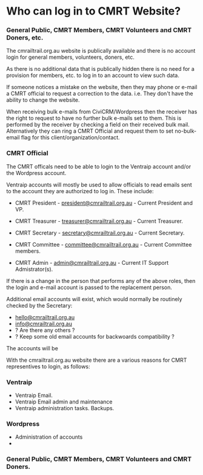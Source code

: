 # Who can log in to CMRT Website?

### General Public, CMRT Members, CMRT Volunteers and CMRT Doners, etc.

The cmrailtrail.org.au website is publically available and there is no account login for general members, volunteers, doners, etc. 

As there is no additional data that is publically hidden there is no need for a provision for members, etc. to log in to an account to view such data. 

If someone notices a mistake on the website, then they may phone or e-mail a CMRT official to request a correction to the data. i.e. They don't have the ability to change the website. 

When receiving bulk e-mails from CiviCRM/Wordpress then the receiver has the right to request to have no further bulk e-mails set to them. This is performed by the receiver by checking a field on their received bulk mail. Alternatively they can ring a CMRT Official and request them to set no-bulk-email flag for this client/organization/contact.

### CMRT Official

The CMRT officals need to be able to login to the Ventraip account and/or the Wordpress account. 

Ventraip accounts will mostly be used to allow officials to read emails sent to the account they are authorized to log in. These include:

* CMRT President - president@cmrailtrail.org.au - Current President and VP.
* CMRT Treasurer - treasurer@cmrailtrail.org.au - Current Treasurer.
* CMRT Secretary - secretary@cmrailtrail.org.au - Current Secretary.
* CMRT Committee - committee@cmrailtrail.org.au - Current Committee members.

* CMRT Admin - admin@cmrailtrail.org.au - Current IT Support Admistrator(s).
  
If there is a change in the person that performs any of the above roles, then the login and e-mail account is passed to the replacement person.

Additional email accounts will exist, which would normally be routinely checked by the Secretary:

* hello@cmrailtrail.org.au
* info@cmrailtrail.org.au
* ? Are there any others ?
* ? Keep some old email accounts for backwoards compatibility ? 



The accounts will be

With the cmrailtrail.org.au website there are a various reasons for CMRT representives to login, as follows:

### Ventraip
* Ventraip Email.
* Ventraip Email admin and maintenance
* Ventraip administration tasks. Backups.

### Wordpress
* Administration of accounts
* 


### General Public, CMRT Members, CMRT Volunteers and CMRT Doners.
